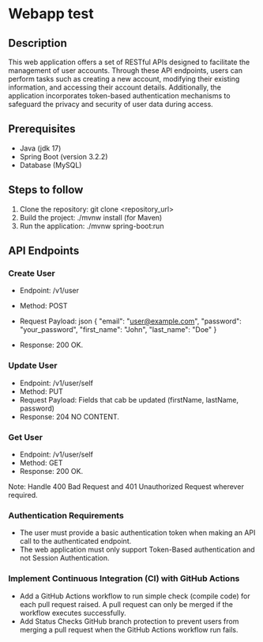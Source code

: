 # Webapp test

## Description

This web application offers a set of RESTful APIs designed to facilitate the management of user accounts. Through these API endpoints, users can perform tasks such as creating a new account, modifying their existing information, and accessing their account details. Additionally, the application incorporates token-based authentication mechanisms to safeguard the privacy and security of user data during access.

## Prerequisites
- Java (jdk 17)
- Spring Boot (version 3.2.2)
- Database (MySQL)

## Steps to follow

1. Clone the repository: git clone <repository_url>
2. Build the project: ./mvnw install (for Maven)
3. Run the application: ./mvnw spring-boot:run

## API Endpoints

### Create User

- Endpoint: /v1/user
- Method: POST
- Request Payload:
  json
  {
  "email": "user@example.com",
  "password": "your_password",
  "first_name": "John",
  "last_name": "Doe"
  }

- Response: 200 OK.

### Update User

- Endpoint: /v1/user/self
- Method: PUT
- Request Payload: Fields that cab be updated (firstName, lastName, password)
- Response: 204 NO CONTENT.

### Get User

- Endpoint: /v1/user/self
- Method: GET
- Response: 200 OK.

Note: Handle 400 Bad Request and 401 Unauthorized Request wherever required. 

### Authentication Requirements

- The user must provide a basic authentication token when making an API call to the authenticated endpoint.
- The web application must only support Token-Based authentication and not Session Authentication.

### Implement Continuous Integration (CI) with GitHub Actions
- Add a GitHub Actions workflow to run simple check (compile code) for each pull request raised. A pull request can only be merged if the workflow executes successfully.
- Add Status Checks GitHub branch protection to prevent users from merging a pull request when the GitHub Actions workflow run fails.


